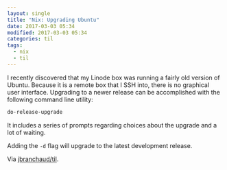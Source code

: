 ```yaml
---
layout: single
title: "Nix: Upgrading Ubuntu"
date: 2017-03-03 05:34
modified: 2017-03-03 05:34
categories: til
tags:
  - nix
  - til
---
```


I recently discovered that my Linode box was running a fairly old version of
Ubuntu. Because it is a remote box that I SSH into, there is no graphical
user interface. Upgrading to a newer release can be accomplished with the
following command line utility:

```bash
do-release-upgrade
```

It includes a series of prompts regarding choices about the upgrade and a
lot of waiting.

Adding the `-d` flag will upgrade to the latest development release.

Via [jbranchaud/til](https://github.com/jbranchaud/til).
